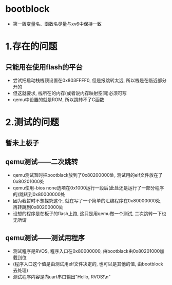 # bootblock

- 第一版变量名、函数名尽量与xv6中保持一致

# 1.存在的问题

## 只能用在使用flash的平台
- 尝试把启动栈栈顶设置在0x803FFFF0, 但是报跳转太远, 所以栈是在临近部分开的
- 但这就要求, 栈所在的内存(或者说内存映射空间)必须可写
- qemu中设置的就是ROM, 所以跳转不了C函数

# 2.测试的问题

## 暂未上板子

## qemu测试——二次跳转
- qemu测试暂时把bootblack放到了0x80200000处, 测试用的elf文件放在了0x80201000处
- qemu使用-bios none选项在0x1000运行一段后(此处还是运行了一部分程序的)跳转到0x80000000处
- 因为我暂时不想探究这个, 就在写了一个简单的汇编程序在0x80000000处, 再转跳到0x80200000处
- 设想的程序是在板子的flash上跑, 这只是用qemu做一个测试, 二次跳转一下也无所谓

## qemu测试——测试用程序
- 测试程序是RVOS, 程序入口在0x80000000, 由bootblack由0x80201000加载到位
- (程序入口这个值是由测试用elf文件决定的, 也可以是其他的值, 由bootblock去处理)
- 测试程序内容是向uart串口输出"Hello, RVOS!\n"
